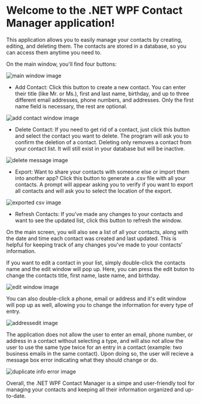 
# Welcome to the .NET WPF Contact Manager application!

This application allows you to easily manage your contacts by creating, editing, and deleting them. The contacts are stored in a database, so you can access them anytime you need to.

On the main window, you'll find four buttons:

![main window image](screenshots/mainwindow.png)

- Add Contact: Click this button to create a new contact. You can enter their title (like Mr. or Ms.), first and last name, birthday, and up to three different email addresses, phone numbers, and addresses. Only the first name field is necessary, the rest are optional.

![add contact window image](screenshots/newcontact.png)

- Delete Contact: If you need to get rid of a contact, just click this button and select the contact you want to delete. The program will ask you to confirm the deletion of a contact. Deleting only removes a contact from your contact list. It will still exist in your database but will be inactive.

![delete message image](screenshots/delete.png) 

- Export: Want to share your contacts with someone else or import them into another app? Click this button to generate a .csv file with all your contacts. A prompt will appear asking you to verify if you want to export all contacts and will ask you to select the location of the export.

![exported csv image](screenshots/export.png)

- Refresh Contacts: If you've made any changes to your contacts and want to see the updated list, click this button to refresh the window.


On the main screen, you will also see a list of all your contacts, along with the date and time each contact was created and last updated. This is helpful for keeping track of any changes you've made to your contacts' information.

If you want to edit a contact in your list, simply double-click the contacts name and the edit window will pop up. Here, you can press the edit buton to change the contacts title, first name, laste name, and birthday.

![edit window image](screenshots/edit.png)

You can also double-click a phone, email or address and it's edit window will pop up as well, allowing you to change the information for every type of entry.

![addressedit image](https://user-images.githubusercontent.com/57469766/208754287-a9368883-566e-450c-b48d-7a5550337f46.png)

The application does not allow the user to enter an email, phone number, or address in a contact without selecting a type, and will also not allow the user to use the same type twice for an entry in a contact (example: two business emails in the same contact).
Upon doing so, the user will recieve a message box error indicating what they should change or do.

![duplicate info error  image](screenshots/duplicate.png)

Overall, the .NET WPF Contact Manager is a simpe and user-friendly tool for managing your contacts and keeping all their information organized and up-to-date.
